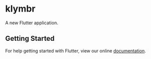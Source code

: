 # klymbr

A new Flutter application.

## Getting Started

For help getting started with Flutter, view our online
[documentation](https://flutter.io/).
